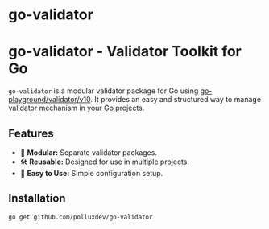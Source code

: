 # go-validator

# go-validator - Validator Toolkit for Go

`go-validator` is a modular validator package for Go using [go-playground/validator/v10](https://github.com/go-playground/validator). It provides an easy and structured way to manage validator mechanism in your Go projects.

## Features
- 🔌 **Modular:** Separate validator packages.
- 🛠️ **Reusable:** Designed for use in multiple projects.
- 📖 **Easy to Use:** Simple configuration setup.

## Installation
```sh
go get github.com/polluxdev/go-validator

